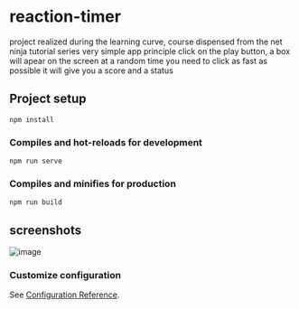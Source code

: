 # reaction-timer

project realized during the learning curve, course dispensed from the net ninja tutorial series
very simple app principle click on the play button, a box will apear on the screen at a random time you need to click as fast as possible it will give you a score and a status 

## Project setup
```
npm install
```

### Compiles and hot-reloads for development
```
npm run serve
```

### Compiles and minifies for production
```
npm run build

```
## screenshots

![image](https://user-images.githubusercontent.com/86806128/141864914-e7b8bc9f-56e5-4770-b80f-38d3809d57d1.png)


### Customize configuration
See [Configuration Reference](https://cli.vuejs.org/config/).


